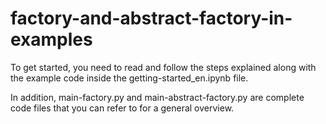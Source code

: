 # factory-and-abstract-factory-in-examples

To get started, you need to read and follow the steps explained along with the example code inside the getting-started_en.ipynb file.

In addition, main-factory.py and main-abstract-factory.py are complete code files that you can refer to for a general overview.
